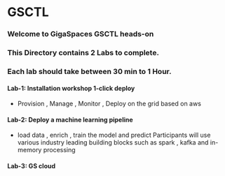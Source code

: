 # GSCTL

### Welcome to GigaSpaces GSCTL heads-on

### This Directory contains 2 Labs to complete.
### Each lab should take between 30 min to 1 Hour.

#### Lab-1: Installation workshop 1-click deploy
* Provision , Manage , Monitor , Deploy on the grid based on aws

#### Lab-2: Deploy a machine learning pipeline
* load data , enrich , train the model and predict Participants will use various industry leading building blocks such as spark , kafka and in-memory processing

#### Lab-3: GS cloud